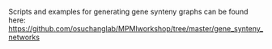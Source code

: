 Scripts and examples for generating gene synteny graphs can be found here:
https://github.com/osuchanglab/MPMIworkshop/tree/master/gene_synteny_networks
